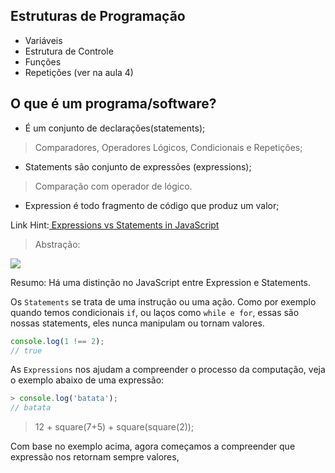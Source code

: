 ## Estruturas de Programação

- Variáveis
- Estrutura de Controle
- Funções
- Repetições (ver na aula 4)


## O que é um programa/software?

- É um conjunto de declarações(statements);
 >  Comparadores, Operadores Lógicos, Condicionais e Repetições;

- Statements são conjunto de expressões (expressions);

>  Comparação com operador de lógico. 

- Expression é todo fragmento de código que produz um valor;

Link Hint:[ Expressions vs Statements in JavaScript](https://www.youtube.com/watch?v=WVyCrI1cHi8) 
> Abstração:

![](https://s3.ap-south-1.amazonaws.com/s3.studytonight.com/tutorials/uploads/pictures/1587820556-1.png)


Resumo: Há uma distinção no JavaScript entre Expression e Statements. 

Os `Statements` se trata de uma instrução ou uma ação. 
Como por exemplo quando temos condicionais `if`, ou laços como `while e for`, essas são nossas statements, eles nunca manipulam ou tornam valores.

```js
console.log(1 !== 2);
// true
```

As `Expressions` nos ajudam a compreender o processo da computação, veja o exemplo abaixo de uma expressão:

```js
> console.log('batata');
// batata
```
>  12 + square(7+5) + square(square(2)); 

Com base no exemplo acima, agora começamos a compreender que expressão nos retornam sempre valores, 
